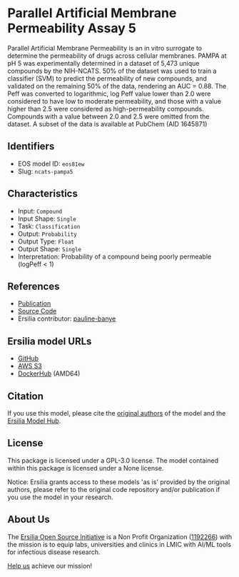 # Parallel Artificial Membrane Permeability Assay 5

Parallel Artificial Membrane Permeability is an in vitro surrogate to determine the permeability of drugs across cellular membranes. PAMPA at pH 5 was experimentally determined in a dataset of 5,473 unique compounds by the NIH-NCATS. 50% of the dataset was used to train a classifier (SVM) to predict the permeability of new compounds, and validated on the remaining 50% of the data, rendering an AUC = 0.88. The Peff was converted to logarithmic, log Peff value lower than 2.0 were considered to have low to moderate permeability, and those with a value higher than 2.5 were considered as high-permeability compounds. Compounds with a value between 2.0 and 2.5 were omitted from the dataset. A subset of the data is available at PubChem (AID 1645871)

## Identifiers

* EOS model ID: `eos81ew`
* Slug: `ncats-pampa5`

## Characteristics

* Input: `Compound`
* Input Shape: `Single`
* Task: `Classification`
* Output: `Probability`
* Output Type: `Float`
* Output Shape: `Single`
* Interpretation: Probability of a compound being poorly permeable (logPeff < 1)

## References

* [Publication](https://www.sciencedirect.com/science/article/pii/S0968089621005964)
* [Source Code](https://github.com/ncats/ncats-adme)
* Ersilia contributor: [pauline-banye](https://github.com/pauline-banye)

## Ersilia model URLs
* [GitHub](https://github.com/ersilia-os/eos81ew)
* [AWS S3](https://ersilia-models-zipped.s3.eu-central-1.amazonaws.com/eos81ew.zip)
* [DockerHub](https://hub.docker.com/r/ersiliaos/eos81ew) (AMD64)

## Citation

If you use this model, please cite the [original authors](https://www.sciencedirect.com/science/article/pii/S0968089621005964) of the model and the [Ersilia Model Hub](https://github.com/ersilia-os/ersilia/blob/master/CITATION.cff).

## License

This package is licensed under a GPL-3.0 license. The model contained within this package is licensed under a None license.

Notice: Ersilia grants access to these models 'as is' provided by the original authors, please refer to the original code repository and/or publication if you use the model in your research.

## About Us

The [Ersilia Open Source Initiative](https://ersilia.io) is a Non Profit Organization ([1192266](https://register-of-charities.charitycommission.gov.uk/charity-search/-/charity-details/5170657/full-print)) with the mission is to equip labs, universities and clinics in LMIC with AI/ML tools for infectious disease research.

[Help us](https://www.ersilia.io/donate) achieve our mission!